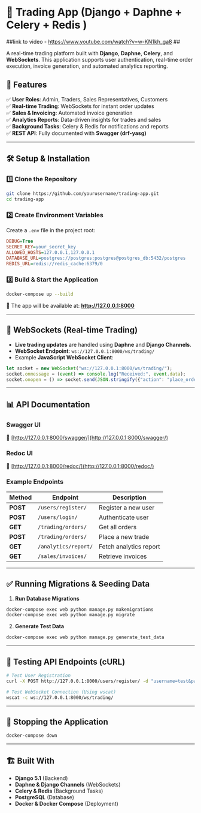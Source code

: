 # 🚀 Trading App (Django + Daphne + Celery + Redis )

##link to video - https://www.youtube.com/watch?v=w-KN1kh_ga8 ##

A real-time trading platform built with **Django**, **Daphne**, **Celery**, and **WebSockets**. This application supports user authentication, real-time order execution, invoice generation, and automated analytics reporting.

## 📌 Features

✅ **User Roles**: Admin, Traders, Sales Representatives, Customers  
✅ **Real-time Trading**: WebSockets for instant order updates  
✅ **Sales & Invoicing**: Automated invoice generation  
✅ **Analytics Reports**: Data-driven insights for trades and sales  
✅ **Background Tasks**: Celery & Redis for notifications and reports  
✅ **REST API**: Fully documented with **Swagger (drf-yasg)**  

---

## 🛠️ Setup & Installation

### **1️⃣ Clone the Repository**
```bash
git clone https://github.com/yourusername/trading-app.git
cd trading-app
```

### **2️⃣ Create Environment Variables**
Create a `.env` file in the project root:
```ini
DEBUG=True
SECRET_KEY=your_secret_key
ALLOWED_HOSTS=127.0.0.1,127.0.0.1
DATABASE_URL=postgres://postgres:postgres@postgres_db:5432/postgres
REDIS_URL=redis://redis_cache:6379/0
```

### **3️⃣ Build & Start the Application**
```bash
docker-compose up --build
```
🚀 The app will be available at: **http://127.0.0.1:8000**

---

## 📡 WebSockets (Real-time Trading)

- **Live trading updates** are handled using **Daphne** and **Django Channels**.
- **WebSocket Endpoint**: `ws://127.0.0.1:8000/ws/trading/`
- Example **JavaScript WebSocket Client**:
```javascript
let socket = new WebSocket("ws://127.0.0.1:8000/ws/trading/");
socket.onmessage = (event) => console.log("Received:", event.data);
socket.onopen = () => socket.send(JSON.stringify({"action": "place_order", "order_id": 123}));
```

---

## 📊 API Documentation

### **Swagger UI**  
🔗 [http://127.0.0.1:8000/swagger/](http://127.0.0.1:8000/swagger/)

### **Redoc UI**  
🔗 [http://127.0.0.1:8000/redoc/](http://127.0.0.1:8000/redoc/)

### **Example Endpoints**
| Method | Endpoint | Description |
|--------|----------|-------------|
| **POST** | `/users/register/` | Register a new user |
| **POST** | `/users/login/` | Authenticate user |
| **GET** | `/trading/orders/` | Get all orders |
| **POST** | `/trading/orders/` | Place a new trade |
| **GET** | `/analytics/report/` | Fetch analytics report |
| **GET** | `/sales/invoices/` | Retrieve invoices |

---

## ✅ Running Migrations & Seeding Data

1. **Run Database Migrations**
```bash
docker-compose exec web python manage.py makemigrations
docker-compose exec web python manage.py migrate
```

2. **Generate Test Data**
```bash
docker-compose exec web python manage.py generate_test_data
```

---

## 🧪 Testing API Endpoints (cURL)

```bash
# Test User Registration
curl -X POST http://127.0.0.1:8000/users/register/ -d "username=test&password=123456"

# Test WebSocket Connection (Using wscat)
wscat -c ws://127.0.0.1:8000/ws/trading/
```

---

## 🛑 Stopping the Application
```bash
docker-compose down
```

---

## 🏗️ Built With

- **Django 5.1** (Backend)
- **Daphne & Django Channels** (WebSockets)
- **Celery & Redis** (Background Tasks)
- **PostgreSQL** (Database)
- **Docker & Docker Compose** (Deployment)


